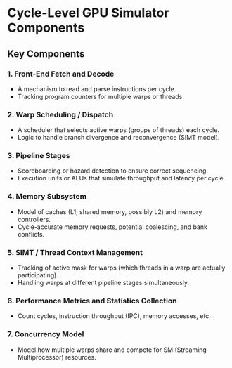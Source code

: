 # Cycle-Level GPU Simulator Components

## Key Components

### **1. Front-End Fetch and Decode**
- A mechanism to read and parse instructions per cycle.
- Tracking program counters for multiple warps or threads.

### **2. Warp Scheduling / Dispatch**
- A scheduler that selects active warps (groups of threads) each cycle.
- Logic to handle branch divergence and reconvergence (SIMT model).

### **3. Pipeline Stages**
- Scoreboarding or hazard detection to ensure correct sequencing.
- Execution units or ALUs that simulate throughput and latency per cycle.

### **4. Memory Subsystem**
- Model of caches (L1, shared memory, possibly L2) and memory controllers.
- Cycle-accurate memory requests, potential coalescing, and bank conflicts.

### **5. SIMT / Thread Context Management**
- Tracking of active mask for warps (which threads in a warp are actually participating).
- Handling warps at different pipeline stages simultaneously.

### **6. Performance Metrics and Statistics Collection**
- Count cycles, instruction throughput (IPC), memory accesses, etc.

### **7. Concurrency Model**
- Model how multiple warps share and compete for SM (Streaming Multiprocessor) resources.
